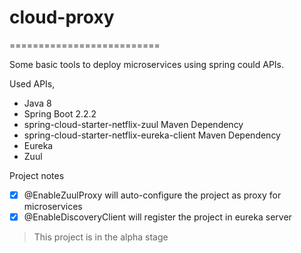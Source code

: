 # cloud-proxy
==========================

Some basic tools to deploy microservices using spring could APIs.

Used APIs,

- Java 8
- Spring Boot 2.2.2
- spring-cloud-starter-netflix-zuul Maven Dependency
- spring-cloud-starter-netflix-eureka-client Maven Dependency
- Eureka
- Zuul

Project notes

- [x] @EnableZuulProxy will auto-configure the project as proxy for microservices
- [x] @EnableDiscoveryClient will register the project in eureka server

> This project is in the alpha stage
